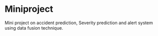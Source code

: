 # Miniproject
Mini project on accident prediction, Severity prediction and alert system using data fusion technique.
